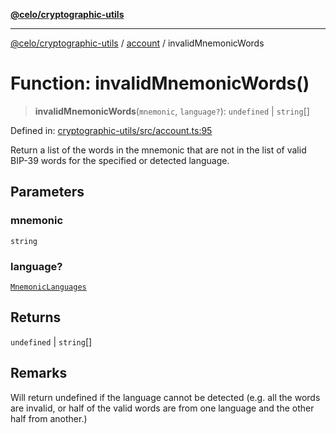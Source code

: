 [**@celo/cryptographic-utils**](../../README.md)

***

[@celo/cryptographic-utils](../../modules.md) / [account](../README.md) / invalidMnemonicWords

# Function: invalidMnemonicWords()

> **invalidMnemonicWords**(`mnemonic`, `language?`): `undefined` \| `string`[]

Defined in: [cryptographic-utils/src/account.ts:95](https://github.com/celo-org/developer-tooling/blob/master/packages/sdk/cryptographic-utils/src/account.ts#L95)

Return a list of the words in the mnemonic that are not in the list of valid BIP-39 words for the
specified or detected language.

## Parameters

### mnemonic

`string`

### language?

[`MnemonicLanguages`](../enumerations/MnemonicLanguages.md)

## Returns

`undefined` \| `string`[]

## Remarks

Will return undefined if the language cannot be detected (e.g.  all the words are
invalid, or half of the valid words are from one language and the other half from another.)
